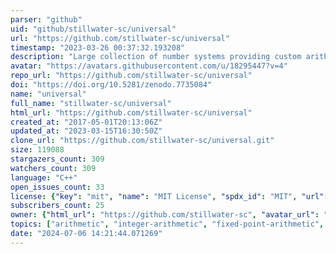```yaml
---
parser: "github"
uid: "github/stillwater-sc/universal"
url: "https://github.com/stillwater-sc/universal"
timestamp: "2023-03-26 00:37:32.193208"
description: "Large collection of number systems providing custom arithmetic and mixed-precision algorithms for AI, Machine Learning, Computer Vision, Signal Processing, CAE, EDA, control, optimization, estimation, and approximation."
avatar: "https://avatars.githubusercontent.com/u/18295447?v=4"
repo_url: "https://github.com/stillwater-sc/universal"
doi: "https://doi.org/10.5281/zenodo.7735084"
name: "universal"
full_name: "stillwater-sc/universal"
html_url: "https://github.com/stillwater-sc/universal"
created_at: "2017-05-01T20:13:06Z"
updated_at: "2023-03-15T16:30:50Z"
clone_url: "https://github.com/stillwater-sc/universal.git"
size: 119088
stargazers_count: 309
watchers_count: 309
language: "C++"
open_issues_count: 33
license: {"key": "mit", "name": "MIT License", "spdx_id": "MIT", "url": "https://api.github.com/licenses/mit", "node_id": "MDc6TGljZW5zZTEz"}
subscribers_count: 25
owner: {"html_url": "https://github.com/stillwater-sc", "avatar_url": "https://avatars.githubusercontent.com/u/18295447?v=4", "login": "stillwater-sc", "type": "Organization"}
topics: ["arithmetic", "integer-arithmetic", "fixed-point-arithmetic", "rational-arithmetic", "floating-point-arithmetic", "posit-arithmetic", "interval-arithmetic", "quarter-precision", "half-precision", "quad-precision", "octa-precision", "arbitrary-precision", "arbitrary-precision-integers", "arbitrary-precision-arithmetic", "arbitrary-precision-floats", "c-plus-plus", "embedded-systems", "artificial-intelligence", "digital-signal-processing"]
date: "2024-07-06 14:21:44.071269"
---
```

